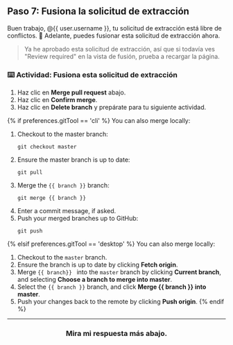 ## Paso 7: Fusiona la solicitud de extracción

Buen trabajo, @{{ user.username }}, tu solicitud de extracción está libre de conflictos. :tada: Adelante, puedes fusionar esta solicitud de extracción ahora. 
 
> Ya he aprobado esta solicitud de extracción, así que si todavía ves "Review required" en la vista de fusión, prueba a recargar la página.

### :keyboard: Actividad: Fusiona esta solicitud de extracción

1. Haz clic en **Merge pull request** abajo.
1. Haz clic en **Confirm merge**.
1. Haz clic en **Delete branch** y prepárate para tu siguiente actividad.

{% if preferences.gitTool == 'cli' %}
You can also merge locally:
1. Checkout to the master branch:
    ```shell
    git checkout master
    ```
2. Ensure the master branch is up to date:
    ```shell
    git pull
    ```
3. Merge the `{{ branch }}` branch:
    ```shell
    git merge {{ branch }}
    ```
4. Enter a commit message, if asked.
5. Push your merged branches up to GitHub:
    ```shell
    git push
    ```
{% elsif preferences.gitTool == 'desktop' %}
You can also merge locally:
1. Checkout to the `master` branch.
2. Ensure the branch is up to date by clicking **Fetch origin**. 
3. Merge `{{ branch}} ` into the `master` branch by clicking **Current branch**, and selecting **Choose a branch to merge into master**. 
4. Select the `{{ branch }}` branch, and click **Merge {{ branch }} into master**.
5. Push your changes back to the remote by clicking **Push origin**.
{% endif %}

<hr>
<h3 align="center">Mira mi respuesta más abajo.</h3>

